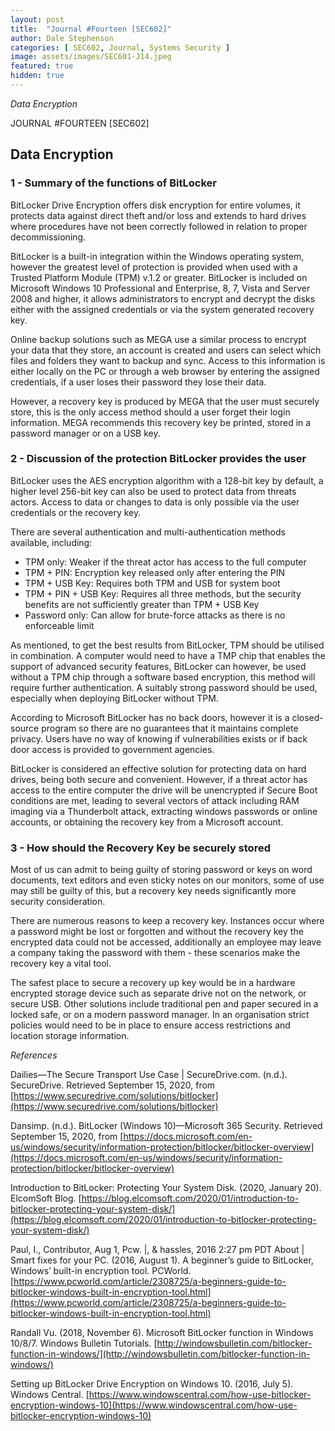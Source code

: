 ```yaml
---
layout: post
title:  "Journal #Fourteen [SEC602]"
author: Dale Stephenson
categories: [ SEC602, Journal, Systems Security ]
image: assets/images/SEC601-J14.jpeg
featured: true
hidden: true
---
```

<i>Data Encryption</i>

JOURNAL #FOURTEEN [SEC602]

<h2>Data Encryption</h2>

<h3>1 - Summary of the functions of BitLocker</h3> 

BitLocker Drive Encryption offers disk encryption for entire volumes, it protects data against direct theft and/or loss and extends to hard drives where procedures have not been correctly followed in relation to proper decommissioning.

BitLocker is a built-in integration within the Windows operating system, however the greatest level of protection is provided when used with a Trusted Platform Module (TPM) v.1.2 or greater. BitLocker is included on Microsoft Windows 10 Professional and Enterprise, 8, 7, Vista and Server 2008 and higher, it allows administrators to encrypt and decrypt the disks either with the assigned credentials or via the system generated recovery key. 

Online backup solutions such as MEGA use a similar process to encrypt your data that they store, an account is created and users can select which files and folders they want to backup and sync. Access to this information is either locally on the PC or through a web browser by entering the assigned credentials, if a user loses their password they lose their data.

However, a recovery key is produced by MEGA that the user must securely store, this is the only access method should a user forget their login information. MEGA recommends this recovery key be printed, stored in a password manager or on a USB key.

<h3>2 - Discussion of the protection BitLocker provides the user</h3> 

BitLocker uses the AES encryption algorithm with a 128-bit key by default, a higher level 256-bit key can also be used to protect data from threats actors. Access to data or changes to data is only possible via the user credentials or the recovery key. 

There are several authentication and multi-authentication methods available, including:

- TPM only: Weaker if the threat actor has access to the full computer
- TPM + PIN: Encryption key released only after entering the PIN
- TPM + USB Key: Requires both TPM and USB for system boot
- TPM + PIN + USB Key: Requires all three methods, but the security benefits are not sufficiently greater than TPM + USB Key
- Password only: Can allow for brute-force attacks as there is no enforceable limit 

As mentioned, to get the best results from BitLocker, TPM should be utilised in combination. A computer would need to have a TMP chip that enables the support of advanced security features, BitLocker can however, be used without a TPM chip through a software based encryption, this method will require further authentication. A suitably strong password should be used, especially when deploying BitLocker without TPM. 

According to Microsoft BitLocker has no back doors, however it is a closed-source program so there are no guarantees that it maintains complete privacy. Users have no way of knowing if vulnerabilities exists or if back door access is provided to government agencies.

BitLocker is considered an effective solution for protecting data on hard drives, being both secure and convenient. However, if a threat actor has access to the entire computer the drive will be unencrypted if Secure Boot conditions are met, leading to several vectors of attack including RAM imaging via a Thunderbolt attack, extracting windows passwords or online accounts, or obtaining the recovery key from a Microsoft account. 

<h3>3 - How should the Recovery Key be securely stored</h3> 

Most of us can admit to being guilty of storing password or keys on word documents, text editors and even sticky notes on our monitors, some of use may still be guilty of this, but a recovery key needs significantly more security consideration.

There are numerous reasons to keep a recovery key. Instances occur where a password might be lost or forgotten and without the recovery key the encrypted data could not be accessed, additionally an employee may leave a company taking the password with them - these scenarios make the recovery key a vital tool.

The safest place to secure a recovery up key would be in a hardware encrypted storage device such as separate drive not on the network, or secure USB. Other solutions include traditional pen and paper secured in a locked safe, or on a modern password manager. In an organisation strict policies would need to be in place to ensure access restrictions and location storage information. 

<i>References</i> 

Dailies—The Secure Transport Use Case | SecureDrive.com. (n.d.). SecureDrive. Retrieved September 15, 2020, from [https://www.securedrive.com/solutions/bitlocker](https://www.securedrive.com/solutions/bitlocker)

Dansimp. (n.d.). BitLocker (Windows 10)—Microsoft 365 Security. Retrieved September 15, 2020, from [https://docs.microsoft.com/en-us/windows/security/information-protection/bitlocker/bitlocker-overview](https://docs.microsoft.com/en-us/windows/security/information-protection/bitlocker/bitlocker-overview)

Introduction to BitLocker: Protecting Your System Disk. (2020, January 20). ElcomSoft Blog. [https://blog.elcomsoft.com/2020/01/introduction-to-bitlocker-protecting-your-system-disk/](https://blog.elcomsoft.com/2020/01/introduction-to-bitlocker-protecting-your-system-disk/)

Paul, I., Contributor, Aug 1, Pcw. |, & hassles, 2016 2:27 pm PDT About | Smart fixes for your PC. (2016, August 1). A beginner’s guide to BitLocker, Windows’ built-in encryption tool. PCWorld. [https://www.pcworld.com/article/2308725/a-beginners-guide-to-bitlocker-windows-built-in-encryption-tool.html](https://www.pcworld.com/article/2308725/a-beginners-guide-to-bitlocker-windows-built-in-encryption-tool.html)

Randall Vu. (2018, November 6). Microsoft BitLocker function in Windows 10/8/7. Windows Bulletin Tutorials. [http://windowsbulletin.com/bitlocker-function-in-windows/](http://windowsbulletin.com/bitlocker-function-in-windows/)

Setting up BitLocker Drive Encryption on Windows 10. (2016, July 5). Windows Central. [https://www.windowscentral.com/how-use-bitlocker-encryption-windows-10](https://www.windowscentral.com/how-use-bitlocker-encryption-windows-10)
